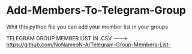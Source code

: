 # Add-Members-To-Telegram-Group
Whit this python file you can add your member list in your groups

TELEGRAM GROUP MEMBER LIST IN .CSV ---> https://github.com/NoNameoN-A/Telegram-Group-Members-List-
